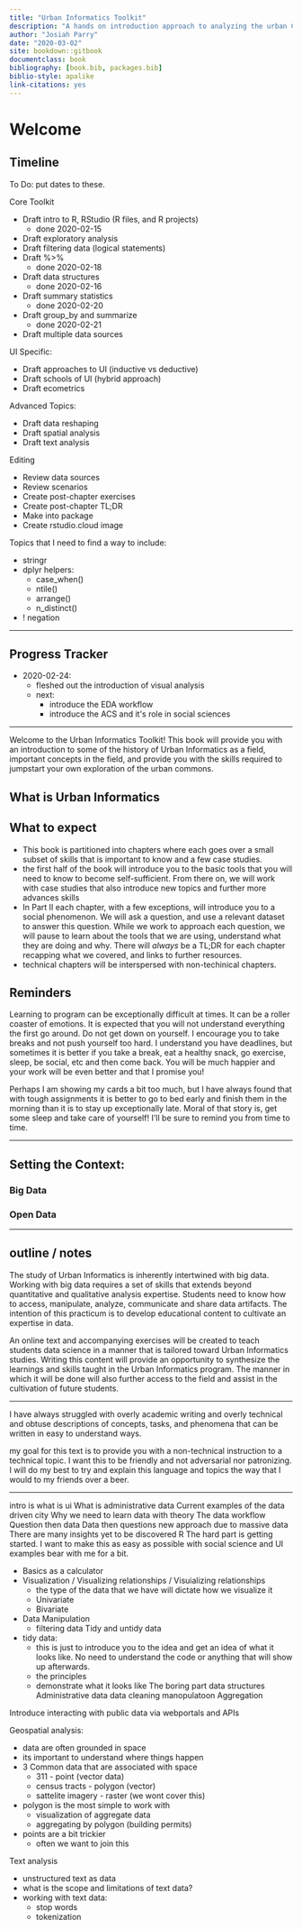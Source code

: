 ```yaml
--- 
title: "Urban Informatics Toolkit"
description: "A hands on introduction approach to analyzing the urban Commons."
author: "Josiah Parry"
date: "2020-03-02"
site: bookdown::gitbook
documentclass: book
bibliography: [book.bib, packages.bib]
biblio-style: apalike
link-citations: yes
---
```






# Welcome


## Timeline

To Do: put dates to these.

Core Toolkit

- Draft intro to R, RStudio (R files, and R projects) 
  - done 2020-02-15
- Draft exploratory analysis
- Draft filtering data (logical statements)
- Draft %>% 
  - done 2020-02-18
- Draft data structures
  - done 2020-02-16
- Draft summary statistics
  - done 2020-02-20
- Draft group_by and summarize
  - done 2020-02-21
- Draft multiple data sources

UI Specific:

- Draft approaches to UI (inductive vs deductive) 
- Draft schools of UI (hybrid approach)
- Draft ecometrics

Advanced Topics:

- Draft data reshaping
- Draft spatial analysis
- Draft text analysis

Editing

- Review data sources
- Review scenarios
- Create post-chapter exercises
- Create post-chapter TL;DR
- Make into package
- Create rstudio.cloud image


Topics that I need to find a way to include:

- stringr
- dplyr helpers: 
  - case_when()
  - ntile()
  - arrange()
  - n_distinct()
- ! negation
----------------

## Progress Tracker 

* 2020-02-24:
  - fleshed out the introduction of visual analysis
  - next:
    - introduce the EDA workflow
    - introduce the ACS and it's role in social sciences


-------------

Welcome to the Urban Informatics Toolkit! 
This book will provide you with an introduction to some of the history of Urban Informatics as a field, important concepts in the field, and provide you with the skills required to jumpstart your own exploration of the urban commons.

## What is Urban Informatics

## What to expect

- This book is partitioned into chapters where each goes over a small subset of skills that is important to know and a few case studies. 
- the first half of the book will introduce you to the basic tools that you will need to know to become self-sufficient. From there on, we will work with case studies that also introduce new topics and further more advances skills
- In Part II each chapter, with a few exceptions, will introduce you to a social phenomenon. We will ask a question, and use a relevant dataset to answer this question. While we work to approach each question, we will pause to learn about the tools that we are using, understand what they are doing and why. There will _always_ be a TL;DR for each chapter recapping what we covered, and links to further resources. 
- technical chapters will be interspersed with non-techinical chapters.

## Reminders

Learning to program can be exceptionally difficult at times. It can be a roller coaster of emotions. It is expected that you will not understand everything the first go around. Do not get down on yourself. I encourage you to take breaks and not push yourself too hard. I understand you have deadlines, but sometimes it is better if you take a break, eat a healthy snack, go exercise, sleep, be social, etc and then come back. You will be much happier and your work will be even better and that I promise you! 

Perhaps I am showing my cards a bit too much, but I have always found that with tough assignments it is better to go to bed early and finish them in the morning than it is to stay up exceptionally late. Moral of that story is, get some sleep and take care of yourself! I'll be sure to remind you from time to time.

---------

## Setting the Context: 

### Big Data

### Open Data 



-----

## outline / notes


The study of Urban Informatics is inherently intertwined with big data. Working with big data requires a set of skills that extends beyond quantitative and qualitative analysis expertise. Students need to know how to access, manipulate, analyze, communicate and share data artifacts. The intention of this practicum is to develop educational content to cultivate an expertise in data.

An online text and accompanying exercises will be created to teach students data science in a manner that is tailored toward Urban Informatics studies. Writing this content will provide an opportunity to synthesize the learnings and skills taught in the Urban Informatics program. The manner in which it will be done will also further access to the field and assist in the cultivation of future students.

------

I have always struggled with overly academic writing and overly technical and obtuse descriptions of concepts, tasks, and phenomena that can be written in easy to understand ways. 

my goal for this text is to provide you with a non-technical instruction to a technical topic. I want this to be friendly and not adversarial nor patronizing. I will do my best to try and explain this language and topics the way that I would to my friends over a beer.

------


intro is what is ui
What is administrative data 
Current examples of the data driven city 
Why we need to learn data with theory
The data workflow
Question then data 
Data then questions new approach due to massive data 
There are many insights yet to be discovered 
R 
The hard part is getting started. I want to make this as easy as possible with social science and UI examples bear with me for a bit. 
* Basics as a calculator
* Visualization / Visualizing relationships / Visuializing relationships
  * the type of the data that we have will dictate how we visualize it
  * Univariate
  * Bivariate
* Data Manipulation
  * filtering data
Tidy and untidy data
* tidy data: 
  * this is just to introduce you to the idea and get an idea of what it looks like. No need to understand the code or anything that will show up afterwards.
  * the principles
  * demonstrate what it looks like
The boring part data structures 
Administrative data data cleaning manopulatoon 
Aggregation 

Introduce interacting with public data via webportals and APIs


Geospatial analysis: 

* data are often grounded in space
* its important to understand where things happen
* 3 Common data that are associated with space
  * 311 - point (vector data)
  * census tracts - polygon (vector)
  * sattelite imagery - raster (we wont cover this)
* polygon is the most simple to work with
  * visualization of aggregate data
  * aggregating by polygon (building permits)
* points are a bit trickier
  * often we want to join this 
  
  
Text analysis

* unstructured text as data
* what is the scope and limitations of text data?
* working with text data:
  * stop words
  * tokenization


